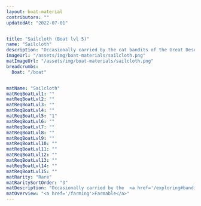 ```yaml
---
layout: boat-material
contributors: ""
updatedAt: "2022-07-01"


title: "Sailcloth (Boat lvl 5)"
name: "Sailcloth"
description: "Occasionally carried by the cat bandits of the Great Desert  - Farmable"
imageUrl: "/assets/img/boat-materials/sailcloth.png"
matImageUrl: "/assets/img/boat-materials/sailcloth.png"
breadcrumbs:
  Boat: "/boat"


matName: "Sailcloth"
matReqBoatLvl1: ""
matReqBoatLvl2: ""
matReqBoatLvl3: ""
matReqBoatLvl4: ""
matReqBoatLvl5: "1"
matReqBoatLvl6: ""
matReqBoatLvl7: ""
matReqBoatLvl8: ""
matReqBoatLvl9: ""
matReqBoatLvl10: ""
matReqBoatLvl11: ""
matReqBoatLvl12: ""
matReqBoatLvl13: ""
matReqBoatLvl14: ""
matReqBoatLvl15: ""
matRarity: "Rare"
matRaritySortOrder: "3"
matDescription: "Occasionally carried by the  <a href='/exploring#bandits'>cat bandits</a> of the <a href='/maps#great-desert'>Great Desert</a>"
matOverview: "<a href='/farming'>Farmable</a>"
---
```



